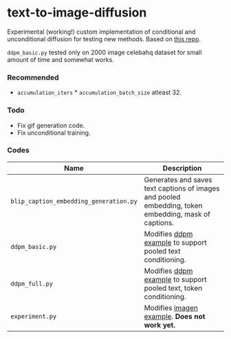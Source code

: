 # text-to-image-diffusion
Experimental (working!) custom implementation of conditional and unconditional diffusion for testing new methods. Based on [this repo](https://github.com/quickgrid/pytorch-diffusion). 

`ddpm_basic.py` tested only on 2000 image celebahq dataset for small amount of time and somewhat works.

### Recommended 
- `accumulation_iters` * `accumulation_batch_size` atleast 32.

### Todo
- Fix gif generation code.
- Fix unconditional training.

### Codes
| Name | Description |
| --- | --- |
| `blip_caption_embedding_generation.py` | Generates and saves text captions of images and pooled embedding, token embedding, mask of captions. |
| `ddpm_basic.py` | Modifies [ddpm example](https://github.com/quickgrid/pytorch-diffusion) to support pooled text conditioning. |
| `ddpm_full.py` | Modifies [ddpm example](https://github.com/quickgrid/pytorch-diffusion) to support pooled text, token conditioning. |
| `experiment.py` | Modifies [imagen example](https://github.com/quickgrid/paper-implementations/tree/main/pytorch/imagen). **Does not work yet.** |
